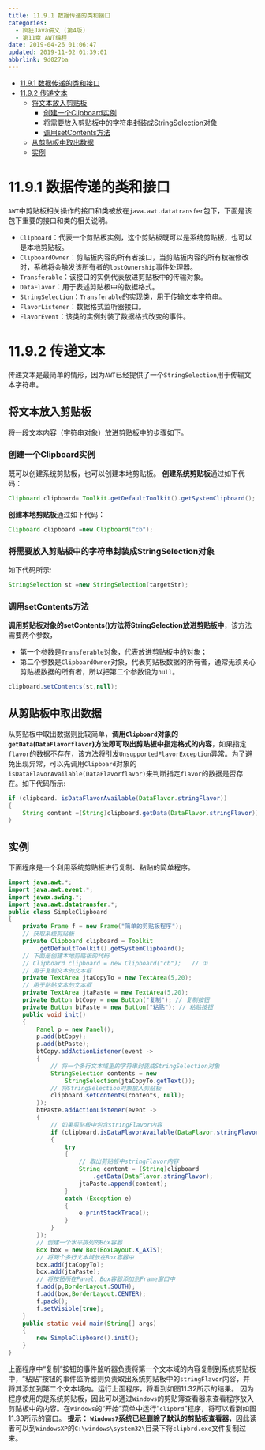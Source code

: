 ```yaml
---
title: 11.9.1 数据传递的类和接口
categories: 
  - 疯狂Java讲义 (第4版)
  - 第11章 AWT编程
date: 2019-04-26 01:06:47
updated: 2019-11-02 01:39:01
abbrlink: 9d027ba
---
```

- [11.9.1 数据传递的类和接口](/ReadingNotes/9d027ba/#11-9-1-数据传递的类和接口)
- [11.9.2 传递文本](/ReadingNotes/9d027ba/#11-9-2-传递文本)
    - [将文本放入剪贴板](/ReadingNotes/9d027ba/#将文本放入剪贴板)
        - [创建一个Clipboard实例](/ReadingNotes/9d027ba/#创建一个Clipboard实例)
        - [将需要放入剪贴板中的字符串封装成StringSelection对象](/ReadingNotes/9d027ba/#将需要放入剪贴板中的字符串封装成StringSelection对象)
        - [调用setContents方法](/ReadingNotes/9d027ba/#调用setContents方法)
    - [从剪贴板中取出数据](/ReadingNotes/9d027ba/#从剪贴板中取出数据)
    - [实例](/ReadingNotes/9d027ba/#实例)

<!--more-->
<script src="https://cdn.bootcss.com/jquery/3.4.0/jquery.slim.min.js"></script>
<script>$(document).ready(function () {$(".post-body > ul:nth-child(1)").hide();});</script>

<!--end-->
# 11.9.1 数据传递的类和接口 #
`AWT`中剪贴板相关操作的接口和类被放在`java.awt.datatransfer`包下，下面是该包下重要的接口和类的相关说明。
- `Clipboard`：代表一个剪贴板实例，这个剪贴板既可以是系统剪贴板，也可以是本地剪贴板。
- `ClipboardOwner`：剪贴板内容的所有者接口，当剪贴板内容的所有权被修改时，系统将会触发该所有者的`lostOwnership`事件处理器。
- `Transferable`：该接口的实例代表放进剪贴板中的传输对象。
- `DataFlavor`：用于表述剪贴板中的数据格式。
- `StringSelection`：`Transferable`的实现类，用于传输文本字符串。
- `FlavorListener`：数据格式监听器接口。
- `FlavorEvent`：该类的实例封装了数据格式改变的事件。

# 11.9.2 传递文本 #
传递文本是最简单的情形，因为`AWT`已经提供了一个`StringSelection`用于传输文本字符串。
## 将文本放入剪贴板 ##
将一段文本内容（字符串对象）放进剪贴板中的步骤如下。
### 创建一个Clipboard实例 ###
既可以创建系统剪贴板，也可以创建本地剪贴板。
**创建系统剪贴板**通过如下代码：
```java
Clipboard clipboard= Toolkit.getDefaultToolkit().getSystemClipboard();
```
**创建本地剪贴板**通过如下代码：
```java
Clipboard clipboard =new Clipboard("cb");
```
### 将需要放入剪贴板中的字符串封装成StringSelection对象 ###
如下代码所示:
```java
StringSelection st =new StringSelection(targetStr);
```
### 调用setContents方法 ###
**调用剪贴板对象的setContents()方法将StringSelection放进剪贴板中**，该方法需要两个参数，
- 第一个参数是`Transferable`对象，代表放进剪贴板中的对象；
- 第二个参数是`ClipboardOwner`对象，代表剪贴板数据的所有者，通常无须关心剪贴板数据的所有者，所以把第二个参数设为`null`。

```java
clipboard.setContents(st,null);
```
## 从剪贴板中取出数据 ##
从剪贴板中取出数据则比较简单，**调用`Clipboard`对象的`getData`(`DataFlavorflavor`)方法即可取出剪贴板中指定格式的内容**，如果指定`flavor`的数据不存在，该方法将引发`UnsupportedFlavorException`异常。为了避免出现异常，可以先调用`Clipboard`对象的`isDataFlavorAvailable(DataFlavorflavor)`来判断指定`flavor`的数据是否存在。如下代码所示:
```java
if (clipboard. isDataFlavorAvailable(DataFlavor.stringFlavor))
{
    String content =(String)clipboard.getData(DataFlavor.stringFlavor));
}
```
## 实例 ##
下面程序是一个利用系统剪贴板进行复制、粘贴的简单程序。
```java
import java.awt.*;
import java.awt.event.*;
import javax.swing.*;
import java.awt.datatransfer.*;
public class SimpleClipboard
{
	private Frame f = new Frame("简单的剪贴板程序");
	// 获取系统剪贴板
	private Clipboard clipboard = Toolkit
		.getDefaultToolkit().getSystemClipboard();
	// 下面是创建本地剪贴板的代码
	// Clipboard clipboard = new Clipboard("cb");   // ①
	// 用于复制文本的文本框
	private TextArea jtaCopyTo = new TextArea(5,20);
	// 用于粘贴文本的文本框
	private TextArea jtaPaste = new TextArea(5,20);
	private Button btCopy = new Button("复制"); // 复制按钮
	private Button btPaste = new Button("粘贴"); // 粘贴按钮
	public void init()
	{
		Panel p = new Panel();
		p.add(btCopy);
		p.add(btPaste);
		btCopy.addActionListener(event ->
		{
			// 将一个多行文本域里的字符串封装成StringSelection对象
			StringSelection contents = new
				StringSelection(jtaCopyTo.getText());
			// 将StringSelection对象放入剪贴板
			clipboard.setContents(contents, null);
		});
		btPaste.addActionListener(event ->
		{
			// 如果剪贴板中包含stringFlavor内容
			if (clipboard.isDataFlavorAvailable(DataFlavor.stringFlavor))
			{
				try
				{
					// 取出剪贴板中stringFlavor内容
					String content = (String)clipboard
						.getData(DataFlavor.stringFlavor);
					jtaPaste.append(content);
				}
				catch (Exception e)
				{
					e.printStackTrace();
				}
			}
		});
		// 创建一个水平排列的Box容器
		Box box = new Box(BoxLayout.X_AXIS);
		// 将两个多行文本域放在Box容器中
		box.add(jtaCopyTo);
		box.add(jtaPaste);
		// 将按钮所在Panel、Box容器添加到Frame窗口中
		f.add(p,BorderLayout.SOUTH);
		f.add(box,BorderLayout.CENTER);
		f.pack();
		f.setVisible(true);
	}
	public static void main(String[] args)
	{
		new SimpleClipboard().init();
	}
}
```
上面程序中“复制”按钮的事件监听器负责将第一个文本域的内容复制到系统剪贴板中，“粘贴”按钮的事件监听器则负责取出系统剪贴板中的`stringFlavor`内容，并将其添加到第二个文本域内。运行上面程序，将看到如图11.32所示的结果。
因为程序使用的是系统剪贴板，因此可以通过`Windows`的剪贴簿查看器来查看程序放入剪贴板中的内容。在`Windows`的“开始”菜单中运行“`clipbrd`”程序，将可以看到如图11.33所示的窗口。
**提示：**
**`Windows7`系统已经删除了默认的剪贴板查看器**，因此读者可以到`WindowsXP`的`C:\windows\system32\`目录下将`clipbrd.exe`文件复制过来。

